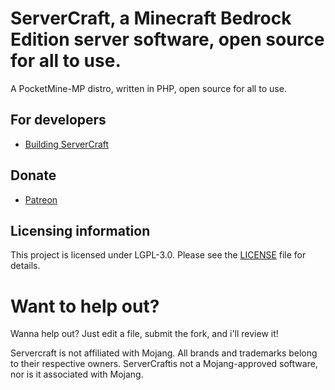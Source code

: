 # ServerCraft, a Minecraft Bedrock Edition server software, open source for all to use.
A PocketMine-MP distro, written in PHP, open source for all to use.
## For developers
 * [Building ServerCraft](BUILDING.md)
## Donate
- [Patreon](https://www.patreon.com/tobypayne)

## Licensing information
This project is licensed under LGPL-3.0. Please see the [LICENSE](/LICENSE) file for details.

# Want to help out?
Wanna help out? Just edit a file, submit the fork, and i'll review it!

Servercraft is not affiliated with Mojang. All brands and trademarks belong to their respective owners. ServerCraftis not a Mojang-approved software, nor is it associated with Mojang.
